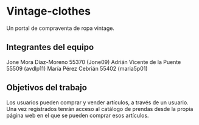 # Vintage-clothes
Un portal de compraventa de ropa vintage. 

## Integrantes del equipo
Jone Mora Díaz-Moreno 55370 (Jone09)
Adrián Vicente de la Puente 55509 (avdlp11)
María Pérez Cebrián 55402 (maria5p01)
## Objetivos del trabajo
 Los usuarios pueden comprar y vender artículos, a través de un usuario. Una vez registrados tenrán acceso al catálogo de prendas desde la propia página web en el que se pueden comprar esos artículos. 
